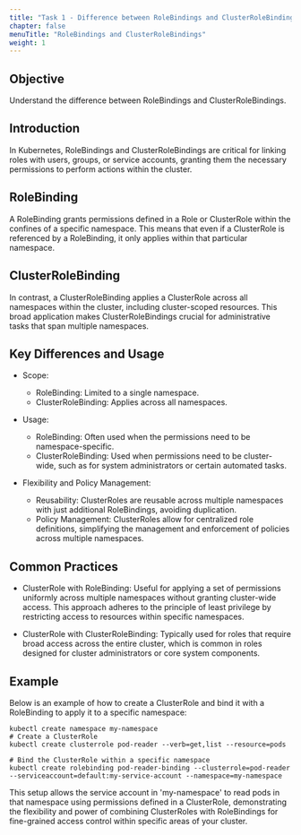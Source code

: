 ```yaml
---
title: "Task 1 - Difference between RoleBindings and ClusterRoleBindings"
chapter: false
menuTitle: "RoleBindings and ClusterRoleBindings"
weight: 1
---
```


## Objective

Understand the difference between RoleBindings and ClusterRoleBindings.

## Introduction

In Kubernetes, RoleBindings and ClusterRoleBindings are critical for linking roles with users, groups, or service accounts, granting them the necessary permissions to perform actions within the cluster.

## RoleBinding

A RoleBinding grants permissions defined in a Role or ClusterRole within the confines of a specific namespace. This means that even if a ClusterRole is referenced by a RoleBinding, it only applies within that particular namespace.

## ClusterRoleBinding

In contrast, a ClusterRoleBinding applies a ClusterRole across all namespaces within the cluster, including cluster-scoped resources. This broad application makes ClusterRoleBindings crucial for administrative tasks that span multiple namespaces.

## Key Differences and Usage

- Scope:
  - RoleBinding: Limited to a single namespace.
  - ClusterRoleBinding: Applies across all namespaces.

- Usage:
  - RoleBinding: Often used when the permissions need to be namespace-specific.
  - ClusterRoleBinding: Used when permissions need to be cluster-wide, such as for system administrators or certain automated tasks.

- Flexibility and Policy Management:
  - Reusability: ClusterRoles are reusable across multiple namespaces with just additional RoleBindings, avoiding duplication.
  - Policy Management: ClusterRoles allow for centralized role definitions, simplifying the management and enforcement of policies across multiple namespaces.

## Common Practices

- ClusterRole with RoleBinding: Useful for applying a set of permissions uniformly across multiple namespaces without granting cluster-wide access. This approach adheres to the principle of least privilege by restricting access to resources within specific namespaces.

- ClusterRole with ClusterRoleBinding: Typically used for roles that require broad access across the entire cluster, which is common in roles designed for cluster administrators or core system components.

## Example

Below is an example of how to create a ClusterRole and bind it with a RoleBinding to apply it to a specific namespace:

```
kubectl create namespace my-namespace
# Create a ClusterRole
kubectl create clusterrole pod-reader --verb=get,list --resource=pods

# Bind the ClusterRole within a specific namespace
kubectl create rolebinding pod-reader-binding --clusterrole=pod-reader --serviceaccount=default:my-service-account --namespace=my-namespace
```

This setup allows the service account in 'my-namespace' to read pods in that namespace using permissions defined in a ClusterRole, demonstrating the flexibility and power of combining ClusterRoles with RoleBindings for fine-grained access control within specific areas of your cluster.

